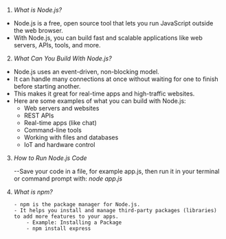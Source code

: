 1. _What is Node.js?_

- Node.js is a free, open source tool that lets you run JavaScript outside the web browser.
- With Node.js, you can build fast and scalable applications like web servers, APIs, tools, and more.

2. _What Can You Build With Node.js?_

- Node.js uses an event-driven, non-blocking model.
- It can handle many connections at once without waiting for one to finish before starting another.
- This makes it great for real-time apps and high-traffic websites.
- Here are some examples of what you can build with Node.js:
    - Web servers and websites
    - REST APIs
    - Real-time apps (like chat)
    - Command-line tools
    - Working with files and databases
    - IoT and hardware control

3. _How to Run Node.js Code_    
     
     --Save your code in a file, for example app.js, then run it in your terminal or command prompt with:
        *node app.js*

4. _What is npm?_

       - npm is the package manager for Node.js.
       - It helps you install and manage third-party packages (libraries) to add more features to your apps.
           - Example: Installing a Package
           - npm install express